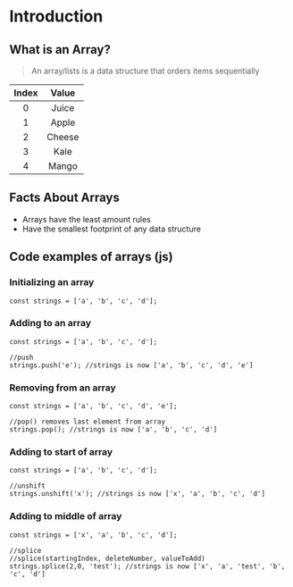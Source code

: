 # Introduction

## What is an Array?
> An array/lists is a data structure that orders items sequentially

|Index|Value|
|:-----:|:-----:|
|0|Juice|
|1| Apple|
|2| Cheese|
|3| Kale|
|4| Mango|

## Facts About Arrays
- Arrays have the least amount rules
- Have the smallest footprint of any data structure

## Code examples of arrays (js)
### Initializing an array
```
const strings = ['a', 'b', 'c', 'd'];
```

### Adding to an array
```
const strings = ['a', 'b', 'c', 'd']; 

//push
strings.push('e'); //strings is now ['a', 'b', 'c', 'd', 'e']
```

### Removing from an array

```
const strings = ['a', 'b', 'c', 'd', 'e']; 

//pop() removes last element from array
strings.pop(); //strings is now ['a', 'b', 'c', 'd']
```

### Adding to start of array

```
const strings = ['a', 'b', 'c', 'd']; 

//unshift
strings.unshift('x'); //strings is now ['x', 'a', 'b', 'c', 'd']
```

### Adding to middle of array

```
const strings = ['x', 'a', 'b', 'c', 'd']; 

//splice
//splice(startingIndex, deleteNumber, valueToAdd)
strings.splice(2,0, 'test'); //strings is now ['x', 'a', 'test', 'b', 'c', 'd']
```